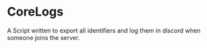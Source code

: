 # CoreLogs
A Script written to export all identifiers and log them in discord when someone joins the server.
